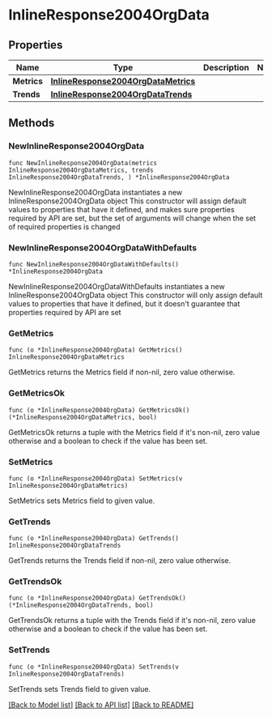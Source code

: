 # InlineResponse2004OrgData

## Properties

Name | Type | Description | Notes
------------ | ------------- | ------------- | -------------
**Metrics** | [**InlineResponse2004OrgDataMetrics**](InlineResponse2004OrgDataMetrics.md) |  | 
**Trends** | [**InlineResponse2004OrgDataTrends**](InlineResponse2004OrgDataTrends.md) |  | 

## Methods

### NewInlineResponse2004OrgData

`func NewInlineResponse2004OrgData(metrics InlineResponse2004OrgDataMetrics, trends InlineResponse2004OrgDataTrends, ) *InlineResponse2004OrgData`

NewInlineResponse2004OrgData instantiates a new InlineResponse2004OrgData object
This constructor will assign default values to properties that have it defined,
and makes sure properties required by API are set, but the set of arguments
will change when the set of required properties is changed

### NewInlineResponse2004OrgDataWithDefaults

`func NewInlineResponse2004OrgDataWithDefaults() *InlineResponse2004OrgData`

NewInlineResponse2004OrgDataWithDefaults instantiates a new InlineResponse2004OrgData object
This constructor will only assign default values to properties that have it defined,
but it doesn't guarantee that properties required by API are set

### GetMetrics

`func (o *InlineResponse2004OrgData) GetMetrics() InlineResponse2004OrgDataMetrics`

GetMetrics returns the Metrics field if non-nil, zero value otherwise.

### GetMetricsOk

`func (o *InlineResponse2004OrgData) GetMetricsOk() (*InlineResponse2004OrgDataMetrics, bool)`

GetMetricsOk returns a tuple with the Metrics field if it's non-nil, zero value otherwise
and a boolean to check if the value has been set.

### SetMetrics

`func (o *InlineResponse2004OrgData) SetMetrics(v InlineResponse2004OrgDataMetrics)`

SetMetrics sets Metrics field to given value.


### GetTrends

`func (o *InlineResponse2004OrgData) GetTrends() InlineResponse2004OrgDataTrends`

GetTrends returns the Trends field if non-nil, zero value otherwise.

### GetTrendsOk

`func (o *InlineResponse2004OrgData) GetTrendsOk() (*InlineResponse2004OrgDataTrends, bool)`

GetTrendsOk returns a tuple with the Trends field if it's non-nil, zero value otherwise
and a boolean to check if the value has been set.

### SetTrends

`func (o *InlineResponse2004OrgData) SetTrends(v InlineResponse2004OrgDataTrends)`

SetTrends sets Trends field to given value.



[[Back to Model list]](../README.md#documentation-for-models) [[Back to API list]](../README.md#documentation-for-api-endpoints) [[Back to README]](../README.md)


